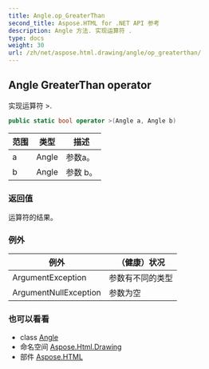 ```yaml
---
title: Angle.op_GreaterThan
second_title: Aspose.HTML for .NET API 参考
description: Angle 方法. 实现运算符 .
type: docs
weight: 30
url: /zh/net/aspose.html.drawing/angle/op_greaterthan/
---
```

## Angle GreaterThan operator

实现运算符 &gt;.

```csharp
public static bool operator >(Angle a, Angle b)
```

| 范围 | 类型 | 描述 |
| --- | --- | --- |
| a | Angle | 参数a。 |
| b | Angle | 参数 b。 |

### 返回值

运算符的结果。

### 例外

| 例外 | （健康）状况 |
| --- | --- |
| ArgumentException | 参数有不同的类型 |
| ArgumentNullException | 参数为空 |

### 也可以看看

* class [Angle](../)
* 命名空间 [Aspose.Html.Drawing](../../angle/)
* 部件 [Aspose.HTML](../../../)


